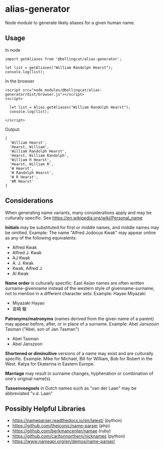# alias-generator

Node module to generate likely aliases for a given human name.

## Usage

In node
```
import getAliases from '@bellingcat/alias-generator';

let list = getAliases("William Randolph Hearst");
console.log(list);
```

In the browser
```
<script src="node_modules/@bellingcat/alias-generator/dist/browser.js"></script>
<script>

  let list = Alias.getAliases("William Randolph Hearst");
  console.log(list);

</script>
```

Output:

```
[
  'William Hearst',
  'Hearst, William',
  'William Randolph Hearst',
  'Hearst, William Randolph',
  'William R Hearst',
  'Hearst, William R',
  'W Hearst',
  'W Randolph Hearst',
  'W R Hearst',
  'WR Hearst'
]
```

## Considerations

When generating name variants, many considerations apply and may be culturally specific. See https://en.wikipedia.org/wiki/Personal_name

**Initials** may be substituted for first or middle names, and middle names may be omitted.
Example: The name "Alfred Jodocus Kwak" may appear online as any of the following equivalents:
 * Alfred Kwak
 * Alfred J. Kwak
 * AJ Kwak
 * A. J. Kwak
 * Kwak, Alfred J
 * Al Kwak

**Name order** is culturally specific: East Asian names are often written surname-givenname instead of the western style of givenname-surname, not to mention in a different character sets:
Example: Hayao Miyazaki
 * Miyazaki Hayao
 * 宮崎 駿

**Patronyms/matronyms** (names derived from the given name of a parent) may appear before, after, or in place of a surname.
Example: Abel Janszoon Tasman ("Abel, son of Jan Tasman")
 * Abel Tasman
 * Abel Janszoon

**Shortened or diminuitive** versions of a name may exist and are culturally specific.
Example: Mike for Michael, Bill for William, Bob for Robert in the West. Katya for Ekaterina in Eastern Europe.

**Marriage** may result in surname changes, hyphenation or combination of one's original name(s).

**Tussenvoegsels** in Dutch names such as "van der Laan" may be abbreviated "v.d. Laan"


## Possibly Helpful Libraries
* https://nameparser.readthedocs.io/en/latest/ (python)
* https://github.com/theiconic/name-parser (php)
* https://github.com/berkmancenter/namae (ruby)
* https://github.com/carltonnorthern/nicknames (python)
* https://www.nameapi.org/en/demos/name-parser/
